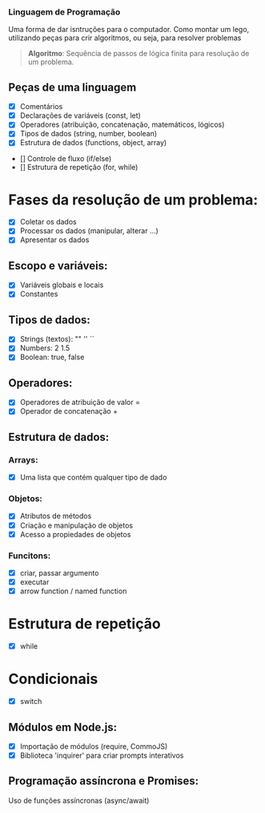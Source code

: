 ### Linguagem de Programação

Uma forma de dar isntruções para o computador.
Como montar um lego, utilizando peças para crir algoritmos, ou seja, para resolver problemas

>   **Algoritmo**: Sequência de passos de lógica finita para resolução de um problema.

## Peças de uma linguagem

- [x] Comentários
- [x] Declarações de variáveis (const, let)
- [x] Operadores (atribuição, concatenação, matemáticos, lógicos)
- [x] Tipos de dados (string, number, boolean)
- [x] Estrutura de dados (functions, object, array)
- [] Controle de fluxo (if/else)
- [] Estrutura de repetição (for, while)

# Fases da resolução de um problema:
- [x] Coletar os dados
- [x] Processar os dados (manipular, alterar ...)
- [x] Apresentar os dados

## Escopo e variáveis:
- [x] Variáveis globais e locais
- [x] Constantes

## Tipos de dados:
- [x] Strings (textos): "" '' ``
- [x] Numbers: 2 1.5
- [x] Boolean: true, false

## Operadores:
- [x] Operadores de atribuição de valor =
- [x] Operador de concatenação +

## Estrutura de dados:

### Arrays:
- [x] Uma lista que contém qualquer tipo de dado

### Objetos:
- [x] Atributos de métodos
- [x] Criação e manipulação de objetos
- [x] Acesso a propiedades de objetos

### Funcitons:

- [x] criar, passar argumento
- [x] executar
- [x] arrow function / named function

# Estrutura de repetição

- [x] while

# Condicionais

- [x] switch

## Módulos em Node.js:

- [x] Importação de módulos (require, CommoJS)
- [x] Biblioteca 'inquirer' para criar prompts interativos

## Programação assíncrona e Promises:

Uso de funções assíncronas (async/await)